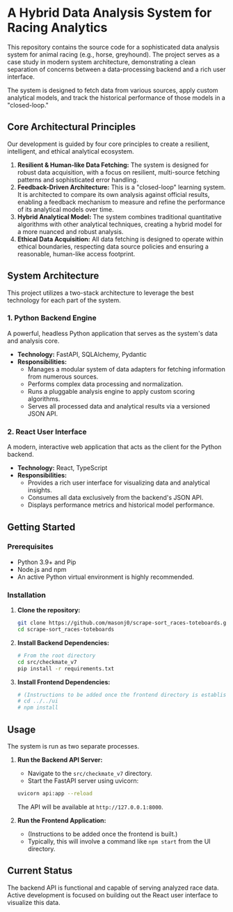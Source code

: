 # A Hybrid Data Analysis System for Racing Analytics

This repository contains the source code for a sophisticated data analysis system for animal racing (e.g., horse, greyhound). The project serves as a case study in modern system architecture, demonstrating a clean separation of concerns between a data-processing backend and a rich user interface.

The system is designed to fetch data from various sources, apply custom analytical models, and track the historical performance of those models in a "closed-loop."

## Core Architectural Principles

Our development is guided by four core principles to create a resilient, intelligent, and ethical analytical ecosystem.

1.  **Resilient & Human-like Data Fetching:** The system is designed for robust data acquisition, with a focus on resilient, multi-source fetching patterns and sophisticated error handling.
2.  **Feedback-Driven Architecture:** This is a "closed-loop" learning system. It is architected to compare its own analysis against official results, enabling a feedback mechanism to measure and refine the performance of its analytical models over time.
3.  **Hybrid Analytical Model:** The system combines traditional quantitative algorithms with other analytical techniques, creating a hybrid model for a more nuanced and robust analysis.
4.  **Ethical Data Acquisition:** All data fetching is designed to operate within ethical boundaries, respecting data source policies and ensuring a reasonable, human-like access footprint.

## System Architecture

This project utilizes a two-stack architecture to leverage the best technology for each part of the system.

### 1. Python Backend Engine

A powerful, headless Python application that serves as the system's data and analysis core.

*   **Technology:** FastAPI, SQLAlchemy, Pydantic
*   **Responsibilities:**
    *   Manages a modular system of data adapters for fetching information from numerous sources.
    *   Performs complex data processing and normalization.
    *   Runs a pluggable analysis engine to apply custom scoring algorithms.
    *   Serves all processed data and analytical results via a versioned JSON API.

### 2. React User Interface

A modern, interactive web application that acts as the client for the Python backend.

*   **Technology:** React, TypeScript
*   **Responsibilities:**
    *   Provides a rich user interface for visualizing data and analytical insights.
    *   Consumes all data exclusively from the backend's JSON API.
    *   Displays performance metrics and historical model performance.

## Getting Started

### Prerequisites

*   Python 3.9+ and Pip
*   Node.js and npm
*   An active Python virtual environment is highly recommended.

### Installation

1.  **Clone the repository:**
    ```bash
    git clone https://github.com/masonj0/scrape-sort_races-toteboards.git
    cd scrape-sort_races-toteboards
    ```
2.  **Install Backend Dependencies:**
    ```bash
    # From the root directory
    cd src/checkmate_v7
    pip install -r requirements.txt
    ```
3.  **Install Frontend Dependencies:**
    ```bash
    # (Instructions to be added once the frontend directory is established)
    # cd ../../ui
    # npm install
    ```

## Usage

The system is run as two separate processes.

1.  **Run the Backend API Server:**
    *   Navigate to the `src/checkmate_v7` directory.
    *   Start the FastAPI server using uvicorn:
    ```bash
    uvicorn api:app --reload
    ```
    The API will be available at `http://127.0.0.1:8000`.

2.  **Run the Frontend Application:**
    *   (Instructions to be added once the frontend is built.)
    *   Typically, this will involve a command like `npm start` from the UI directory.

## Current Status

The backend API is functional and capable of serving analyzed race data. Active development is focused on building out the React user interface to visualize this data.
